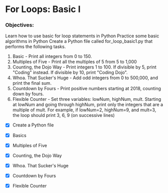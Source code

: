 # For Loops: Basic I

### Objectives:

Learn how to use basic for loop statements in Python
Practice some basic algorithms in Python
Create a Python file called for_loop_basic1.py that performs the following tasks.

1. Basic - Print all integers from 0 to 150.
2. Multiples of Five - Print all the multiples of 5 from 5 to 1,000
3. Counting, the Dojo Way - Print integers 1 to 100. If divisible by 5, print "Coding" instead. If divisible by 10, print "Coding Dojo".
4. Whoa. That Sucker's Huge - Add odd integers from 0 to 500,000, and print the final sum.
5. Countdown by Fours - Print positive numbers starting at 2018, counting down by fours.
6. Flexible Counter - Set three variables: lowNum, highNum, mult. Starting at lowNum and going through highNum, print only the integers that are a multiple of mult. For example, if lowNum=2, highNum=9, and mult=3, the loop should print 3, 6, 9 (on successive lines)

- [x] Create a Python file

- [x] Basics

- [x] Multiples of Five

- [x] Counting, the Dojo Way

- [x] Whoa. That Sucker's Huge

- [x] Countdown by Fours

- [x] Flexible Counter
